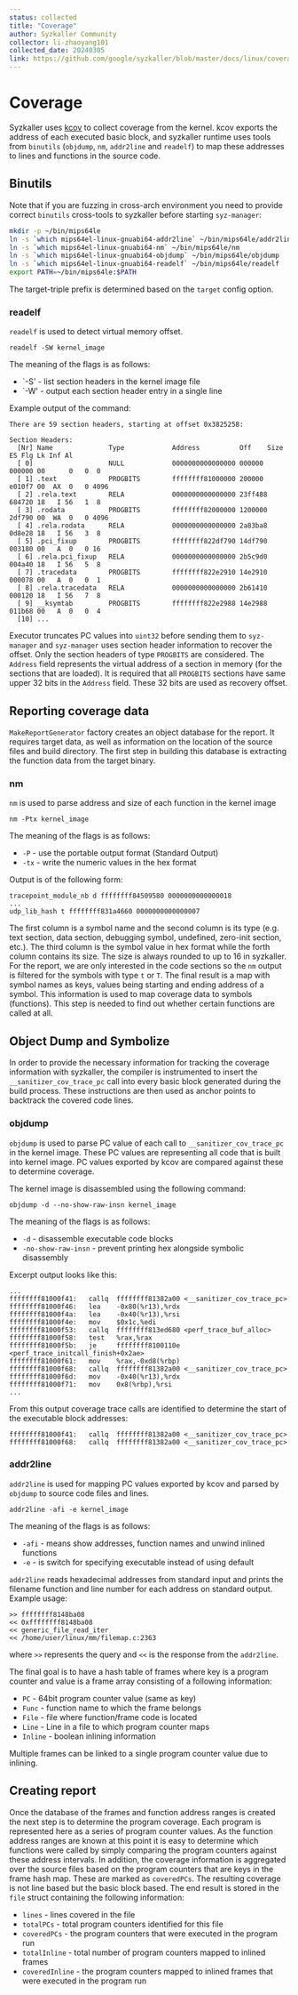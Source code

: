 ```yaml
---
status: collected
title: "Coverage"
author: Syzkaller Community
collector: li-zhaoyang101
collected_date: 20240305
link: https://github.com/google/syzkaller/blob/master/docs/linux/coverage.md
---
```


# Coverage

Syzkaller uses [kcov](https://www.kernel.org/doc/html/latest/dev-tools/kcov.html) to collect coverage from the kernel. kcov exports the address of each executed basic block, and syzkaller runtime uses tools from `binutils` (`objdump`, `nm`, `addr2line` and `readelf`) to map these addresses to lines and functions in the source code.

## Binutils

Note that if you are fuzzing in cross-arch environment you need to provide correct `binutils` cross-tools to syzkaller before starting `syz-manager`:

``` bash
mkdir -p ~/bin/mips64le
ln -s `which mips64el-linux-gnuabi64-addr2line` ~/bin/mips64le/addr2line
ln -s `which mips64el-linux-gnuabi64-nm` ~/bin/mips64le/nm
ln -s `which mips64el-linux-gnuabi64-objdump` ~/bin/mips64le/objdump
ln -s `which mips64el-linux-gnuabi64-readelf` ~/bin/mips64le/readelf
export PATH=~/bin/mips64le:$PATH
```

The target-triple prefix is determined based on the `target` config option.

### readelf

`readelf` is used to detect virtual memory offset.

```
readelf -SW kernel_image
```

The meaning of the flags is as follows:

* `-S' - list section headers in the kernel image file
* `-W' - output each section header entry in a single line

Example output of the command:

```
There are 59 section headers, starting at offset 0x3825258:

Section Headers:
  [Nr] Name              Type            Address          Off    Size   ES Flg Lk Inf Al
  [ 0]                   NULL            0000000000000000 000000 000000 00      0   0  0
  [ 1] .text             PROGBITS        ffffffff81000000 200000 e010f7 00  AX  0   0 4096
  [ 2] .rela.text        RELA            0000000000000000 23ff488 684720 18   I 56   1  8
  [ 3] .rodata           PROGBITS        ffffffff82000000 1200000 2df790 00  WA  0   0 4096
  [ 4] .rela.rodata      RELA            0000000000000000 2a83ba8 0d8e28 18   I 56   3  8
  [ 5] .pci_fixup        PROGBITS        ffffffff822df790 14df790 003180 00   A  0   0 16
  [ 6] .rela.pci_fixup   RELA            0000000000000000 2b5c9d0 004a40 18   I 56   5  8
  [ 7] .tracedata        PROGBITS        ffffffff822e2910 14e2910 000078 00   A  0   0  1
  [ 8] .rela.tracedata   RELA            0000000000000000 2b61410 000120 18   I 56   7  8
  [ 9] __ksymtab         PROGBITS        ffffffff822e2988 14e2988 011b68 00   A  0   0  4
  [10] ...
```

Executor truncates PC values into `uint32` before sending them to `syz-manager` and `syz-manager` uses section header information to recover the offset. Only the section headers of type `PROGBITS` are considered. The `Address` field represents the virtual address of a section in memory (for the sections that are loaded). It is required that all `PROGBITS` sections have same upper 32 bits in the `Address` field. These 32 bits are used as recovery offset.


## Reporting coverage data

`MakeReportGenerator` factory creates an object database for the report. It requires target data, as well as information on the location of the source files and build directory. The first step in building this database is
extracting the function data from the target binary.
### nm

`nm` is used to parse address and size of each function in the kernel image

```
nm -Ptx kernel_image
```

The meaning of the flags is as follows:

* `-P` - use the portable output format (Standard Output)
* `-tx` - write the numeric values in the hex format

Output is of the following form:

```
tracepoint_module_nb d ffffffff84509580 0000000000000018
...
udp_lib_hash t ffffffff831a4660 0000000000000007
```

The first column is a symbol name and the second column is its type (e.g. text section, data section, debugging symbol, undefined, zero-init section, etc.). The third column is the symbol value in hex format while the forth column contains its size. The size is always rounded to up to 16 in syzkaller. For the report, we are only interested in the code sections so the `nm` output is filtered for the symbols with type `t` or `T`.
The final result is a map with symbol names as keys, values being starting and ending address of a symbol. This information is used to map coverage data to symbols (functions). This step is needed to find out whether certain functions are called at all.

## Object Dump and Symbolize

In order to provide the necessary information for tracking the coverage information with syzkaller, the compiler is instrumented to insert the `__sanitizer_cov_trace_pc` call into every basic block generated during the build process. These instructions are then used as anchor points to backtrack the covered code lines.

### objdump

`objdump` is used to parse PC value of each call to `__sanitizer_cov_trace_pc` in the kernel image. These PC values are representing all code that is built into kernel image. PC values exported by kcov are compared against these to determine coverage.

The kernel image is disassembled using the following command:

```
objdump -d --no-show-raw-insn kernel_image
```

The meaning of the flags is as follows:

* `-d` - disassemble executable code blocks
* `-no-show-raw-insn` - prevent printing hex alongside symbolic disassembly

Excerpt output looks like this:

```
...
ffffffff81000f41:	callq  ffffffff81382a00 <__sanitizer_cov_trace_pc>
ffffffff81000f46:	lea    -0x80(%r13),%rdx
ffffffff81000f4a:	lea    -0x40(%r13),%rsi
ffffffff81000f4e:	mov    $0x1c,%edi
ffffffff81000f53:	callq  ffffffff813ed680 <perf_trace_buf_alloc>
ffffffff81000f58:	test   %rax,%rax
ffffffff81000f5b:	je     ffffffff8100110e <perf_trace_initcall_finish+0x2ae>
ffffffff81000f61:	mov    %rax,-0xd8(%rbp)
ffffffff81000f68:	callq  ffffffff81382a00 <__sanitizer_cov_trace_pc>
ffffffff81000f6d:	mov    -0x40(%r13),%rdx
ffffffff81000f71:	mov    0x8(%rbp),%rsi
...
```

From this output coverage trace calls are identified to determine the start of the executable block addresses:

```
ffffffff81000f41:	callq  ffffffff81382a00 <__sanitizer_cov_trace_pc>
ffffffff81000f68:	callq  ffffffff81382a00 <__sanitizer_cov_trace_pc>
```

### addr2line

`addr2line` is used for mapping PC values exported by kcov and parsed by `objdump` to source code files and lines.

```
addr2line -afi -e kernel_image
```

The meaning of the flags is as follows:

* `-afi` - means show addresses, function names and unwind inlined functions
* `-e` - is switch for specifying executable instead of using default

`addr2line` reads hexadecimal addresses from standard input and prints the filename
function and line number for each address on standard output. Example usage:

```
>> ffffffff8148ba08
<< 0xffffffff8148ba08
<< generic_file_read_iter
<< /home/user/linux/mm/filemap.c:2363
```

where `>>` represents the query and `<<` is the response from the `addr2line`.

The final goal is to have a hash table of frames where key is a program counter
and value is a frame array consisting of a following information:

* `PC` - 64bit program counter value (same as key)
* `Func` - function name to which the frame belongs
* `File` - file where function/frame code is located
* `Line` - Line in a file to which program counter maps
* `Inline` - boolean inlining information

Multiple frames can be linked to a single program counter value due to inlining.

## Creating report

Once the database of the frames and function address ranges is created the next step is to determine the program coverage. Each program is represented here as a series of program counter values. As the function address ranges are known at this point it is easy to determine which functions were called by simply comparing the program counters against these address intervals. In addition, the coverage information is aggregated over the source files based on the program counters that are keys in the frame hash map. These are marked as `coveredPCs`. The resulting coverage is not line based but the basic block based. The end result is stored in the `file` struct containing the following information:

* `lines` - lines covered in the file
* `totalPCs` - total program counters identified for this file
* `coveredPCs` - the program counters that were executed in the program run
* `totalInline` - total number of program counters mapped to inlined frames
* `coveredInline` - the program counters mapped to inlined frames that were executed in the program run
